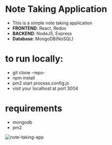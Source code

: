 # Note Taking Application
- This is a simple note taking application
- **FRONTEND**: React, Redux
- **BACKEND**: NodeJS, Express
- **Database**: MongoDB(NoSQL)

# to run locally:
- git clone -repo-
- npm install
- pm2 start process.config.js
- visit your localhost at port 3004

# requirements
- mongodb
- pm2

![note-taking-app](https://user-images.githubusercontent.com/41652025/86317234-c5e04100-bbe3-11ea-9316-e816cb449175.png)
